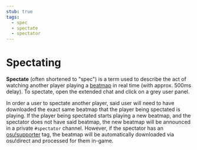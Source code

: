 ```yaml
---
stub: true
tags:
  - spec
  - spectate
  - spectator
---
```


# Spectating

<!-- TODO: needs to be combined with /wiki/Replay#spectator in some way -->

**Spectate** (often shortened to "spec") is a term used to describe the act of watching another player playing a [beatmap](/wiki/Beatmaps) in real time (with approx. 500ms delay). To spectate, open the extended chat and click on a grey user panel.

In order a user to spectate another player, said user will need to have downloaded the exact same beatmap that the player being spectated is playing. If the player being spectated starts playing a new beatmap, and the spectator does not have said beatmap, the new beatmap will be announced in a private `#spectator` channel. However, if the spectator has an [osu!supporter](/wiki/osu!supporter) tag, the beatmap will be automatically downloaded via osu!direct and processed for them in-game.
